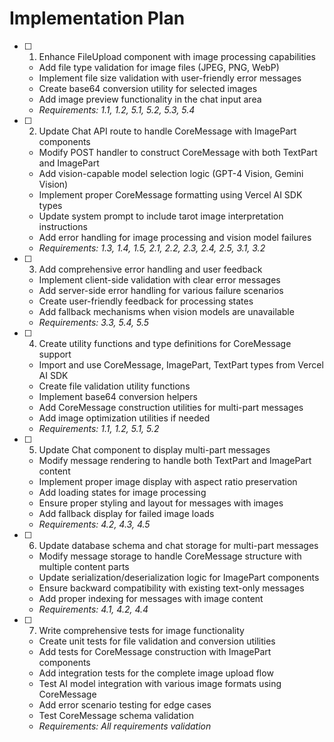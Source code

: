 # Implementation Plan

- [ ] 1. Enhance FileUpload component with image processing capabilities
  - Add file type validation for image files (JPEG, PNG, WebP)
  - Implement file size validation with user-friendly error messages
  - Create base64 conversion utility for selected images
  - Add image preview functionality in the chat input area
  - _Requirements: 1.1, 1.2, 5.1, 5.2, 5.3, 5.4_

- [ ] 2. Update Chat API route to handle CoreMessage with ImagePart components
  - Modify POST handler to construct CoreMessage with both TextPart and ImagePart
  - Add vision-capable model selection logic (GPT-4 Vision, Gemini Vision)
  - Implement proper CoreMessage formatting using Vercel AI SDK types
  - Update system prompt to include tarot image interpretation instructions
  - Add error handling for image processing and vision model failures
  - _Requirements: 1.3, 1.4, 1.5, 2.1, 2.2, 2.3, 2.4, 2.5, 3.1, 3.2_

- [ ] 3. Add comprehensive error handling and user feedback
  - Implement client-side validation with clear error messages
  - Add server-side error handling for various failure scenarios
  - Create user-friendly feedback for processing states
  - Add fallback mechanisms when vision models are unavailable
  - _Requirements: 3.3, 5.4, 5.5_

- [ ] 4. Create utility functions and type definitions for CoreMessage support
  - Import and use CoreMessage, ImagePart, TextPart types from Vercel AI SDK
  - Create file validation utility functions
  - Implement base64 conversion helpers
  - Add CoreMessage construction utilities for multi-part messages
  - Add image optimization utilities if needed
  - _Requirements: 1.1, 1.2, 5.1, 5.2_

- [ ] 5. Update Chat component to display multi-part messages
  - Modify message rendering to handle both TextPart and ImagePart content
  - Implement proper image display with aspect ratio preservation
  - Add loading states for image processing
  - Ensure proper styling and layout for messages with images
  - Add fallback display for failed image loads
  - _Requirements: 4.2, 4.3, 4.5_

- [ ] 6. Update database schema and chat storage for multi-part messages
  - Modify message storage to handle CoreMessage structure with multiple content parts
  - Update serialization/deserialization logic for ImagePart components
  - Ensure backward compatibility with existing text-only messages
  - Add proper indexing for messages with image content
  - _Requirements: 4.1, 4.2, 4.4_

- [ ] 7. Write comprehensive tests for image functionality
  - Create unit tests for file validation and conversion utilities
  - Add tests for CoreMessage construction with ImagePart components
  - Add integration tests for the complete image upload flow
  - Test AI model integration with various image formats using CoreMessage
  - Add error scenario testing for edge cases
  - Test CoreMessage schema validation
  - _Requirements: All requirements validation_
